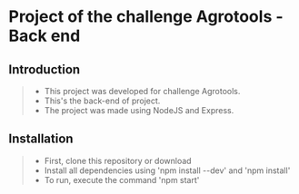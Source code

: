 # Project of the challenge Agrotools - Back end

## Introduction

>* This project was developed for challenge Agrotools.
>* This's the back-end of project.
>* The project was made using NodeJS and Express.

## Installation

>* First, clone this repository or download
>* Install all dependencies using 'npm install --dev' and 'npm install'
>* To run, execute the command 'npm start'
